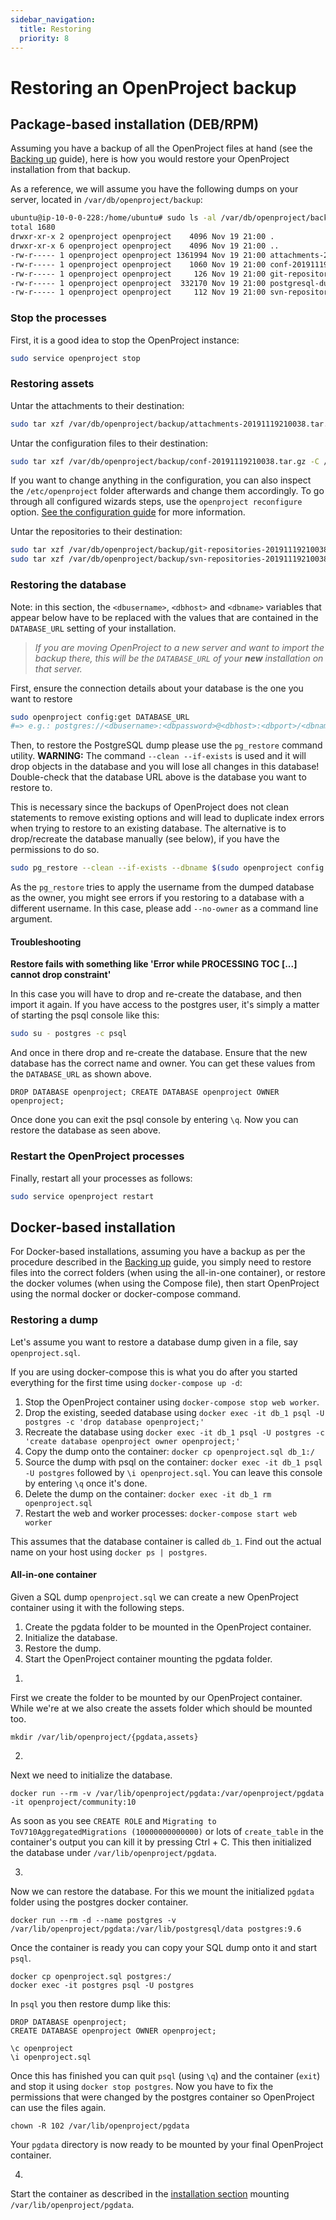 ```yaml
---
sidebar_navigation:
  title: Restoring
  priority: 8
---
```


# Restoring an OpenProject backup

## Package-based installation (DEB/RPM)

Assuming you have a backup of all the OpenProject files at hand (see the [Backing up](../backing-up) guide), here is how you would restore your OpenProject installation from that backup.

As a reference, we will assume you have the following dumps on your server, located in `/var/db/openproject/backup`:

```bash
ubuntu@ip-10-0-0-228:/home/ubuntu# sudo ls -al /var/db/openproject/backup/
total 1680
drwxr-xr-x 2 openproject openproject    4096 Nov 19 21:00 .
drwxr-xr-x 6 openproject openproject    4096 Nov 19 21:00 ..
-rw-r----- 1 openproject openproject 1361994 Nov 19 21:00 attachments-20191119210038.tar.gz
-rw-r----- 1 openproject openproject    1060 Nov 19 21:00 conf-20191119210038.tar.gz
-rw-r----- 1 openproject openproject     126 Nov 19 21:00 git-repositories-20191119210038.tar.gz
-rw-r----- 1 openproject openproject  332170 Nov 19 21:00 postgresql-dump-20191119210038.pgdump
-rw-r----- 1 openproject openproject     112 Nov 19 21:00 svn-repositories-20191119210038.tar.gz
```

### Stop the processes

First, it is a good idea to stop the OpenProject instance:

```bash
sudo service openproject stop
```

### Restoring assets

Untar the attachments to their destination:

```bash
sudo tar xzf /var/db/openproject/backup/attachments-20191119210038.tar.gz -C /var/db/openproject/files
```

Untar the configuration files to their destination:

```bash
sudo tar xzf /var/db/openproject/backup/conf-20191119210038.tar.gz -C /etc/openproject
```

If you want to change anything in the configuration, you can also inspect the `/etc/openproject` folder afterwards and change them accordingly.
To go through all configured wizards steps, use the `openproject reconfigure` option. [See the configuration guide](../reconfiguring) for more information.


Untar the repositories to their destination:

```bash
sudo tar xzf /var/db/openproject/backup/git-repositories-20191119210038.tar.gz -C /var/db/openproject/git
sudo tar xzf /var/db/openproject/backup/svn-repositories-20191119210038.tar.gz -C /var/db/openproject/svn
```

### Restoring the database

Note: in this section, the `<dbusername>`, `<dbhost>` and `<dbname>` variables that appear below have to be replaced with
the values that are contained in the `DATABASE_URL` setting of your
installation.

> _If you are moving OpenProject to a new server and want to import the backup there, this
will be the `DATABASE_URL` of your **new** installation on that server._

First, ensure the connection details about your database is the one you want to restore

```bash
sudo openproject config:get DATABASE_URL
#=> e.g.: postgres://<dbusername>:<dbpassword>@<dbhost>:<dbport>/<dbname>
```

Then, to restore the PostgreSQL dump please use the `pg_restore` command utility. **WARNING:** The command `--clean --if-exists` is used and it will drop objects in the database and you will lose all changes in this database! Double-check that the database URL above is the database you want to restore to. 

This is necessary since the backups of OpenProject does not clean statements to remove existing options and will lead to duplicate index errors when trying to restore to an existing database. The alternative is to drop/recreate the database manually (see below), if you have the permissions to do so.

```bash
sudo pg_restore --clean --if-exists --dbname $(sudo openproject config:get DATABASE_URL) postgresql-dump-20200804094017.pgdump
```

As the `pg_restore` tries to apply the username from the dumped database as the owner, you might see errors if you restoring to a database with a different username. In this case, please add `--no-owner` as a command line argument.

#### Troubleshooting

**Restore fails with something like 'Error while PROCESSING TOC [...] cannot drop constraint'**

In this case you will have to drop and re-create the database, and then import it again.
If you have access to the postgres user, it's simply a matter of starting the psql console like this:

```bash
sudo su - postgres -c psql
```

And once in there drop and re-create the database.
Ensure that the new database has the correct name and owner.
You can get these values from the `DATABASE_URL` as shown above.

```psql
DROP DATABASE openproject; CREATE DATABASE openproject OWNER openproject;
```

Once done you can exit the psql console by entering `\q`.
Now you can restore the database as seen above.

### Restart the OpenProject processes

Finally, restart all your processes as follows:

```bash
sudo service openproject restart
```

## Docker-based installation

For Docker-based installations, assuming you have a backup as per the procedure described in the [Backing up](../backing-up) guide, you simply need to restore files into the correct folders (when using the all-in-one container), or restore the docker volumes (when using the Compose file), then start OpenProject using the normal docker or docker-compose command.

### Restoring a dump

Let's assume you want to restore a database dump given in a file, say `openproject.sql`.

If you are using docker-compose this is what you do after you started everything for the first time using `docker-compose up -d`:

1. Stop the OpenProject container using `docker-compose stop web worker`.
2. Drop the existing, seeded database using `docker exec -it db_1 psql -U postgres -c 'drop database openproject;'`
3. Recreate the database using `docker exec -it db_1 psql -U postgres -c 'create database openproject owner openproject;'`
4. Copy the dump onto the container: `docker cp openproject.sql db_1:/`
5. Source the dump with psql on the container: `docker exec -it db_1 psql -U postgres` followed by `\i openproject.sql`. You can leave this console by entering `\q` once it's done.
6. Delete the dump on the container: `docker exec -it db_1 rm openproject.sql`
7. Restart the web and worker processes: `docker-compose start web worker`

This assumes that the database container is called `db_1`. Find out the actual name on your host using `docker ps | postgres`.

#### All-in-one container

Given a SQL dump `openproject.sql` we can create a new OpenProject container using it with the following steps.

1. Create the pgdata folder to be mounted in the OpenProject container.
2. Initialize the database.
3. Restore the dump.
4. Start the OpenProject container mounting the pgdata folder.

1)

First we create the folder to be mounted by our OpenProject container.
While we're at we also create the assets folder which should be mounted too.

```
mkdir /var/lib/openproject/{pgdata,assets}
```

2)

Next we need to initialize the database.

```
docker run --rm -v /var/lib/openproject/pgdata:/var/openproject/pgdata -it openproject/community:10
```

As soon as you see `CREATE ROLE` and `Migrating to ToV710AggregatedMigrations (10000000000000)` or lots of `create_table` in the container's output
you can kill it by pressing Ctrl + C. This then initialized the database under `/var/lib/openproject/pgdata`.

3)

Now we can restore the database. For this we mount the initialized `pgdata` folder using the postgres docker container.

```
docker run --rm -d --name postgres -v /var/lib/openproject/pgdata:/var/lib/postgresql/data postgres:9.6
```

Once the container is ready you can copy your SQL dump onto it and start `psql`.

```
docker cp openproject.sql postgres:/
docker exec -it postgres psql -U postgres
```

In `psql` you then restore dump like this:

```
DROP DATABASE openproject;
CREATE DATABASE openproject OWNER openproject;

\c openproject
\i openproject.sql
```

Once this has finished you can quit `psql` (using `\q`) and the container (`exit`) and stop it using `docker stop postgres`.
Now you have to fix the permissions that were changed by the postgres container so OpenProject can use the files again.

```
chown -R 102 /var/lib/openproject/pgdata
```

Your `pgdata` directory is now ready to be mounted by your final OpenProject container.

4)

Start the container as described in the [installation section](../../installation/docker/#recommended-usage) mounting `/var/lib/openproject/pgdata`.
